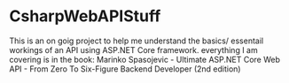 # CsharpWebAPIStuff
This is an on goig project to help me understand the basics/ essentail workings of an API using ASP.NET Core framework.
everything I am covering is in the book: Marinko Spasojevic - Ultimate ASP.NET Core Web API - From Zero To Six-Figure Backend Developer (2nd edition)
